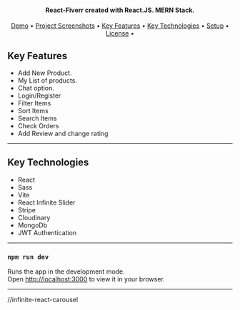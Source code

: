 <h4 align="center">
   React-Fiverr created with React.JS. MERN Stack.
</h4>

<p align="center">
  <a href="#demo">Demo</a> •
  <a href="#project-screenshots">Project Screenshots</a> •
  <a href="#key-features">Key Features</a> •
  <a href="#key-technologies">Key Technologies</a> •
  <a href="#setup">Setup</a> •
  <a href="#license">License</a> •
</p>

## Key Features

- Add New Product.
- My List of products.
- Chat option.
- Login/Register
- Filter Items
- Sort Items
- Search Items
- Check Orders
- Add Review and change rating

---

## Key Technologies
- React
- Sass
- Vite
- React Infinite Slider
- Stripe
- Cloudinary
- MongoDb
- JWT Authentication

---

### `npm run dev`

Runs the app in the development mode.\
Open [http://localhost:3000](http://localhost:3000) to view it in your browser.

---

//infinite-react-carousel